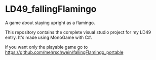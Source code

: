 # LD49_fallingFlamingo
A game about staying upright as a flamingo.

This repository contains the complete visual studio project for my LD49 entry.
It's made using MonoGame with C#.

if you want only the playable game go to https://github.com/mehrschwein/fallingFlamingo_portable
